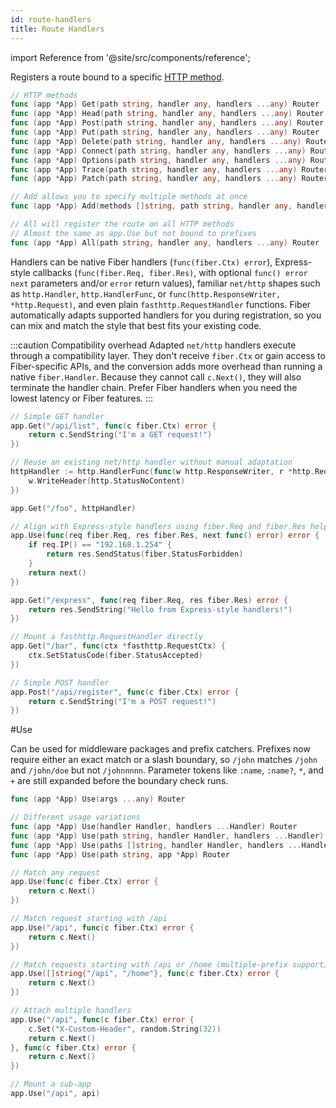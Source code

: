 ```yaml
---
id: route-handlers
title: Route Handlers
---
```


import Reference from '@site/src/components/reference';

Registers a route bound to a specific [HTTP method](https://developer.mozilla.org/en-US/docs/Web/HTTP/Methods).

```go title="Signatures"
// HTTP methods
func (app *App) Get(path string, handler any, handlers ...any) Router
func (app *App) Head(path string, handler any, handlers ...any) Router
func (app *App) Post(path string, handler any, handlers ...any) Router
func (app *App) Put(path string, handler any, handlers ...any) Router
func (app *App) Delete(path string, handler any, handlers ...any) Router
func (app *App) Connect(path string, handler any, handlers ...any) Router
func (app *App) Options(path string, handler any, handlers ...any) Router
func (app *App) Trace(path string, handler any, handlers ...any) Router
func (app *App) Patch(path string, handler any, handlers ...any) Router

// Add allows you to specify multiple methods at once
func (app *App) Add(methods []string, path string, handler any, handlers ...any) Router

// All will register the route on all HTTP methods
// Almost the same as app.Use but not bound to prefixes
func (app *App) All(path string, handler any, handlers ...any) Router
```

Handlers can be native Fiber handlers (`func(fiber.Ctx) error`), Express-style
callbacks (`func(fiber.Req, fiber.Res)`, with optional `func() error` `next`
parameters and/or `error` return values), familiar `net/http` shapes such as
`http.Handler`, `http.HandlerFunc`, or `func(http.ResponseWriter, *http.Request)`,
and even plain `fasthttp.RequestHandler` functions. Fiber automatically adapts
supported handlers for you during registration, so you can mix and match the
style that best fits your existing code.

:::caution Compatibility overhead
Adapted `net/http` handlers execute through a compatibility layer. They don't receive
`fiber.Ctx` or gain access to Fiber-specific APIs, and the conversion adds more
overhead than running a native `fiber.Handler`. Because they cannot call `c.Next()`, they will also terminate the handler chain. Prefer Fiber handlers when you need the
lowest latency or Fiber features.
:::

```go title="Examples"
// Simple GET handler
app.Get("/api/list", func(c fiber.Ctx) error {
    return c.SendString("I'm a GET request!")
})

// Reuse an existing net/http handler without manual adaptation
httpHandler := http.HandlerFunc(func(w http.ResponseWriter, r *http.Request) {
    w.WriteHeader(http.StatusNoContent)
})

app.Get("/foo", httpHandler)

// Align with Express-style handlers using fiber.Req and fiber.Res helpers
app.Use(func(req fiber.Req, res fiber.Res, next func() error) error {
    if req.IP() == "192.168.1.254" {
        return res.SendStatus(fiber.StatusForbidden)
    }
    return next()
})

app.Get("/express", func(req fiber.Req, res fiber.Res) error {
    return res.SendString("Hello from Express-style handlers!")
})

// Mount a fasthttp.RequestHandler directly
app.Get("/bar", func(ctx *fasthttp.RequestCtx) {
    ctx.SetStatusCode(fiber.StatusAccepted)
})

// Simple POST handler
app.Post("/api/register", func(c fiber.Ctx) error {
    return c.SendString("I'm a POST request!")
})
```

<Reference id="use">#Use</Reference>

Can be used for middleware packages and prefix catchers. Prefixes now require either an exact match or a slash boundary, so `/john` matches `/john` and `/john/doe` but not `/johnnnnn`. Parameter tokens like `:name`, `:name?`, `*`, and `+` are still expanded before the boundary check runs.

```go title="Signature"
func (app *App) Use(args ...any) Router

// Different usage variations
func (app *App) Use(handler Handler, handlers ...Handler) Router
func (app *App) Use(path string, handler Handler, handlers ...Handler) Router
func (app *App) Use(paths []string, handler Handler, handlers ...Handler) Router
func (app *App) Use(path string, app *App) Router
```

```go title="Examples"
// Match any request
app.Use(func(c fiber.Ctx) error {
    return c.Next()
})

// Match request starting with /api
app.Use("/api", func(c fiber.Ctx) error {
    return c.Next()
})

// Match requests starting with /api or /home (multiple-prefix support)
app.Use([]string{"/api", "/home"}, func(c fiber.Ctx) error {
    return c.Next()
})

// Attach multiple handlers 
app.Use("/api", func(c fiber.Ctx) error {
    c.Set("X-Custom-Header", random.String(32))
    return c.Next()
}, func(c fiber.Ctx) error {
    return c.Next()
})

// Mount a sub-app
app.Use("/api", api)
```
